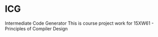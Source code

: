 # ICG
Intermediate Code Generator
This is course project work for 15XW61 - Principles of Compiler Design
